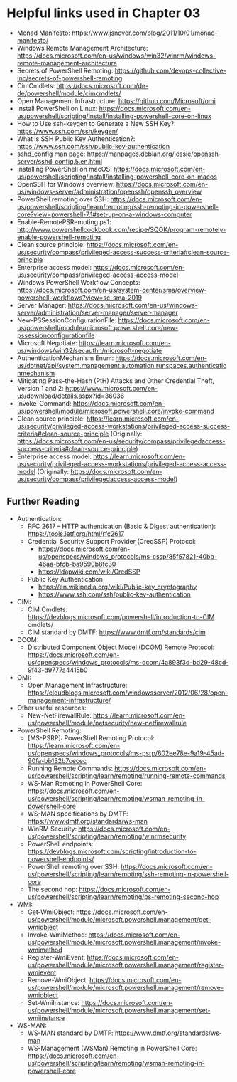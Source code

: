 # Helpful links used in Chapter 03
- Monad Manifesto: https://www.jsnover.com/blog/2011/10/01/monad-manifesto/
- Windows Remote Management Architecture: https://docs.microsoft.com/en-us/windows/win32/winrm/windows-remote-management-architecture
- Secrets of PowerShell Remoting: https://github.com/devops-collective-inc/secrets-of-powershell-remoting
- CimCmdlets: https://docs.microsoft.com/de-de/powershell/module/cimcmdlets/
- Open Management Infrastructure: https://github.com/Microsoft/omi
- Install PowerShell on Linux: https://docs.microsoft.com/en-us/powershell/scripting/install/installing-powershell-core-on-linux
- How to Use ssh-keygen to Generate a New SSH Key?: https://www.ssh.com/ssh/keygen/
- What is SSH Public Key Authentication?: https://www.ssh.com/ssh/public-key-authentication
- sshd_config man page: https://manpages.debian.org/jessie/openssh-server/sshd_config.5.en.html
- Installing PowerShell on macOS: https://docs.microsoft.com/en-us/powershell/scripting/install/installing-powershell-core-on-macos
- OpenSSH for Windows overview: https://docs.microsoft.com/en-us/windows-server/administration/openssh/openssh_overview
- PowerShell remoting over SSH: https://docs.microsoft.com/en-us/powershell/scripting/learn/remoting/ssh-remoting-in-powershell-core?view=powershell-7.1#set-up-on-a-windows-computer
- Enable-RemotePSRemoting.ps1: http://www.powershellcookbook.com/recipe/SQOK/program-remotely-enable-powershell-remoting
- Clean source principle: https://docs.microsoft.com/en-us/security/compass/privileged-access-success-criteria#clean-source-principle
- Enterprise access model: https://docs.microsoft.com/en-us/security/compass/privileged-access-access-model
- Windows PowerShell Workflow Concepts: https://docs.microsoft.com/en-us/system-center/sma/overview-powershell-workflows?view=sc-sma-2019
- Server Manager: https://docs.microsoft.com/en-us/windows-server/administration/server-manager/server-manager
- New-PSSessionConfigurationFile: https://docs.microsoft.com/en-us/powershell/module/microsoft.powershell.core/new-pssessionconfigurationfile
- Microsoft Negotiate: https://learn.microsoft.com/en-us/windows/win32/secauthn/microsoft-negotiate
- AuthenticationMechanism Enum: https://docs.microsoft.com/en-us/dotnet/api/system.management.automation.runspaces.authenticationmechanism
- Mitigating Pass-the-Hash (PtH) Attacks and Other Credential Theft, Version 1 and 2: https://www.microsoft.com/en-us/download/details.aspx?id=36036
- Invoke-Command: https://docs.microsoft.com/en-us/powershell/module/microsoft.powershell.core/invoke-command
- Clean source principle: https://learn.microsoft.com/en-us/security/privileged-access-workstations/privileged-access-success-criteria#clean-source-principle (Originally: https://docs.microsoft.com/en-us/security/compass/privilegedaccess-success-criteria#clean-source-principle)
- Enterprise access model: https://learn.microsoft.com/en-us/security/privileged-access-workstations/privileged-access-access-model (Originally: https://docs.microsoft.com/en-us/security/compass/privilegedaccess-access-model)

## Further Reading
- Authentication:
  - RFC 2617 – HTTP authentication (Basic & Digest authentication): https://tools.ietf.org/html/rfc2617
  - Credential Security Support Provider (CredSSP) Protocol:
    -    https://docs.microsoft.com/en-us/openspecs/windows_protocols/ms-cssp/85f57821-40bb-46aa-bfcb-ba9590b8fc30
    - https://ldapwiki.com/wiki/CredSSP
  - Public Key Authentication 
    - https://en.wikipedia.org/wiki/Public-key_cryptography
    - https://www.ssh.com/ssh/public-key-authentication
- CIM:
  - CIM Cmdlets: https://devblogs.microsoft.com/powershell/introduction-to-CIM cmdlets/
  - CIM standard by DMTF: https://www.dmtf.org/standards/cim
- DCOM:
  - Distributed Component Object Model (DCOM) Remote Protocol: https://docs.microsoft.com/en-us/openspecs/windows_protocols/ms-dcom/4a893f3d-bd29-48cd-9f43-d9777a4415b0
- OMI:
  - Open Management Infrastructure: https://cloudblogs.microsoft.com/windowsserver/2012/06/28/open-management-infrastructure/
- Other useful resources:
  - New-NetFirewallRule: https://learn.microsoft.com/en-us/powershell/module/netsecurity/new-netfirewallrule
- PowerShell Remoting:
  - [MS-PSRP]: PowerShell Remoting Protocol: https://learn.microsoft.com/en-us/openspecs/windows_protocols/ms-psrp/602ee78e-9a19-45ad-90fa-bb132b7cecec
  - Running Remote Commands: https://docs.microsoft.com/en-us/powershell/scripting/learn/remoting/running-remote-commands
  - WS-Man Remoting in PowerShell Core: https://docs.microsoft.com/en-us/powershell/scripting/learn/remoting/wsman-remoting-in-powershell-core
  - WS-MAN specifications by DMTF: https://www.dmtf.org/standards/ws-man
  - WinRM Security: https://docs.microsoft.com/en-us/powershell/scripting/learn/remoting/winrmsecurity
  - PowerShell endpoints: https://devblogs.microsoft.com/scripting/introduction-to-powershell-endpoints/
  - PowerShell remoting over SSH: https://docs.microsoft.com/en-us/powershell/scripting/learn/remoting/ssh-remoting-in-powershell-core
  - The second hop: https://docs.microsoft.com/en-us/powershell/scripting/learn/remoting/ps-remoting-second-hop
- WMI:
  - Get-WmiObject: https://docs.microsoft.com/en-us/powershell/module/microsoft.powershell.management/get-wmiobject
  - Invoke-WmiMethod: https://docs.microsoft.com/en-us/powershell/module/microsoft.powershell.management/invoke-wmimethod
  - Register-WmiEvent: https://docs.microsoft.com/en-us/powershell/module/microsoft.powershell.management/register-wmievent
  - Remove-WmiObject: https://docs.microsoft.com/en-us/powershell/module/microsoft.powershell.management/remove-wmiobject
  - Set-WmiInstance: https://docs.microsoft.com/en-us/powershell/module/microsoft.powershell.management/set-wmiinstance
- WS-MAN:
  - WS-MAN standard by DMTF: https://www.dmtf.org/standards/ws-man
  - WS-Management (WSMan) Remoting in PowerShell Core: https://docs.microsoft.com/en-us/powershell/scripting/learn/remoting/wsman-remoting-in-powershell-core